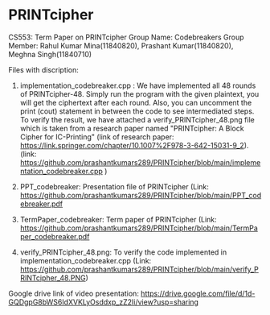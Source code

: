 # PRINTcipher
CS553: Term Paper on PRINTcipher
Group Name: Codebreakers
Group Member: Rahul Kumar Mina(11840820), Prashant Kumar(11840820), Meghna Singh(11840710)

Files with discription:
1) implementation_codebreaker.cpp : We have implemented all 48 rounds of PRINTcipher-48. Simply run the program with the given plaintext, you will get the 
    ciphertext after each round. Also, you can uncomment the print (cout) statement in between the code to see intermediated steps. To verify the result,
    we have attached a verify_PRINTcipher_48.png file which is taken from a research paper named "PRINTcipher: A Block Cipher for IC-Printing"
    (link of research paper: https://link.springer.com/chapter/10.1007%2F978-3-642-15031-9_2).
    (link: https://github.com/prashantkumars289/PRINTcipher/blob/main/implementation_codebreaker.cpp )
    
2) PPT_codebreaker: Presentation file of PRINTcipher (Link: https://github.com/prashantkumars289/PRINTcipher/blob/main/PPT_codebreaker.pdf

3) TermPaper_codebreaker: Term paper of PRINTcipher (Link: https://github.com/prashantkumars289/PRINTcipher/blob/main/TermPaper_codebreaker.pdf

4) verify_PRINTcipher_48.png: To verify the code implemented in implementation_codebreaker.cpp (Link: https://github.com/prashantkumars289/PRINTcipher/blob/main/verify_PRINTcipher_48.PNG)


Google drive link of video presentation: https://drive.google.com/file/d/1d-GQDgpG8bWS6IdXVKLyOsddxp_zZ2Ii/view?usp=sharing
